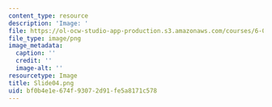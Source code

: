 ```yaml
---
content_type: resource
description: 'Image: '
file: https://ol-ocw-studio-app-production.s3.amazonaws.com/courses/6-004-computation-structures-spring-2017/bf0b4e1e674f93072d91fe5a8171c578_Slide04.png
file_type: image/png
image_metadata:
  caption: ''
  credit: ''
  image-alt: ''
resourcetype: Image
title: Slide04.png
uid: bf0b4e1e-674f-9307-2d91-fe5a8171c578
---
```


